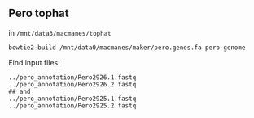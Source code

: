 Pero tophat
-

in `/mnt/data3/macmanes/tophat`

	bowtie2-build /mnt/data0/macmanes/maker/pero.genes.fa pero-genome
	
Find input files:

	../pero_annotation/Pero2926.1.fastq
	../pero_annotation/Pero2926.2.fastq
	## and 
	../pero_annotation/Pero2925.1.fastq
	../pero_annotation/Pero2925.2.fastq